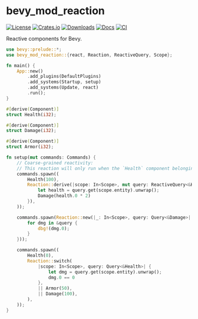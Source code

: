 # bevy_mod_reaction

[![License](https://img.shields.io/badge/license-MIT%2FApache-blue.svg)](https://github.com/matthunz/bevy_mod_reaction)
[![Crates.io](https://img.shields.io/crates/v/bevy_mod_reaction.svg)](https://crates.io/crates/bevy_mod_reaction)
[![Downloads](https://img.shields.io/crates/d/bevy_mod_reaction.svg)](https://crates.io/crates/bevy_mod_reaction)
[![Docs](https://docs.rs/bevy_mod_reaction/badge.svg)](https://docs.rs/bevy_mod_reaction/latest/bevy_mod_reaction/)
[![CI](https://github.com/matthunz/bevy_mod_reaction/workflows/CI/badge.svg)](https://github.com/matthunz/bevy_mod_reaction/actions)


Reactive components for Bevy.

```rs
use bevy::prelude::*;
use bevy_mod_reaction::{react, Reaction, ReactiveQuery, Scope};

fn main() {
    App::new()
        .add_plugins(DefaultPlugins)
        .add_systems(Startup, setup)
        .add_systems(Update, react)
        .run();
}

#[derive(Component)]
struct Health(i32);

#[derive(Component)]
struct Damage(i32);

#[derive(Component)]
struct Armor(i32);

fn setup(mut commands: Commands) {
    // Coarse-grained reactivity:
    // This reaction will only run when the `Health` component belonging to `scope.entity` changes.
    commands.spawn((
        Health(100),
        Reaction::derive(|scope: In<Scope>, mut query: ReactiveQuery<&Health>| {
            let health = query.get(scope.entity).unwrap();
            Damage(health.0 * 2)
        }),
    ));

    commands.spawn(Reaction::new(|_: In<Scope>, query: Query<&Damage>| {
        for dmg in &query {
            dbg!(dmg.0);
        }
    }));

    commands.spawn((
        Health(0),
        Reaction::switch(
            |scope: In<Scope>, query: Query<&Health>| {
                let dmg = query.get(scope.entity).unwrap();
                dmg.0 == 0
            },
            || Armor(50),
            || Damage(100),
        ),
    ));
}
```
